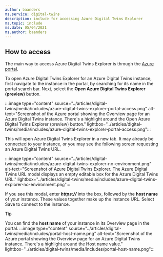 ```yaml
---
author: baanders
ms.service: digital-twins
description: include for accessing Azure Digital Twins Explorer
ms.topic: include
ms.date: 05/04/2021
ms.author: baanders
---
```


## How to access

The main way to access Azure Digital Twins Explorer is through the [Azure portal](https://portal.azure.com).

To open Azure Digital Twins Explorer for an Azure Digital Twins instance, first navigate to the instance in the portal, by searching for its name in the portal search bar. Next, select the **Open Azure Digital Twins Explorer (preview)** button.

:::image type="content" source="../articles/digital-twins/media/includes/azure-digital-twins-explorer-portal-access.png" alt-text="Screenshot of the Azure portal showing the Overview page for an Azure Digital Twins instance. There's a highlight around the Open Azure Digital Twins Explorer (preview) button." lightbox="../articles/digital-twins/media/includes/azure-digital-twins-explorer-portal-access.png":::

This will open Azure Digital Twins Explorer in a new tab. It may already be connected to your instance, or you may see the following screen requesting an Azure Digital Twins URL.

:::image type="content" source="../articles/digital-twins/media/includes/azure-digital-twins-explorer-no-environment.png" alt-text="Screenshot of Azure Digital Twins Explorer. The Azure Digital Twins URL modal displays an empty editable box for the Azure Digital Twins URL." lightbox="../articles/digital-twins/media/includes/azure-digital-twins-explorer-no-environment.png":::

If you see this modal, enter _**https://**_ into the box, followed by the **host name** of your instance. These values together make up the instance URL. Select Save to connect to the instance.

>[!TIP]
>You can find the **host name** of your instance in its Overview page in the portal.
> :::image type="content" source="../articles/digital-twins/media/includes/portal-host-name.png" alt-text="Screenshot of the Azure portal showing the Overview page for an Azure Digital Twins instance. There's a highlight around the Host name value." lightbox="../articles/digital-twins/media/includes/portal-host-name.png":::